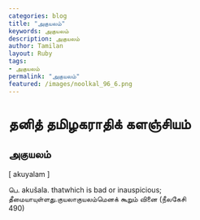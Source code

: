 ```yaml
---  
categories: blog  
title: "அகுயலம்"
keywords: அகுயலம்  
description: அகுயலம்
author: Tamilan  
layout: Ruby  
tags:     
- அகுயலம்
permalink: "அகுயலம்"  
featured: /images/noolkal_96_6.png  
--- 
```

# தனித் தமிழகராதிக் களஞ்சியம்
## அகுயலம்

[ akuyalam ]  
  
பெ. akušala. thatwhich is bad or inauspicious; தீமையாயுள்ளது.குயலாகுயலம்மெனக் கூறும் வினை (நீலகேசி  
490)